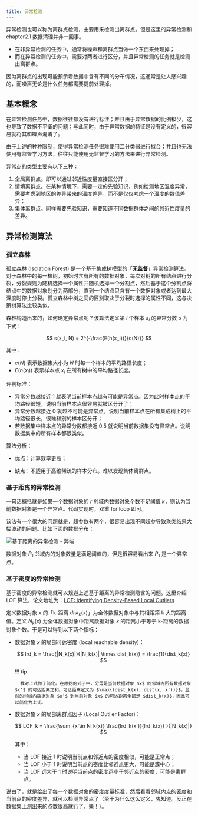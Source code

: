 ```yaml
---
title: 异常检测
---
```


异常检测也可以称为离群点检测，主要用来检测出离群点。但是这里的异常检测和 chapter2.1 数据清理并非一回事。

- 在非异常检测的任务中，通常将噪声和离群点当做一个东西来处理掉；
- 而在异常检测的任务中，需要对两者进行区分，并且异常检测的任务就是检测出离群点。

因为离群点的出现可能预示着数据中含有不同的分布情况，这通常是让人感兴趣的，而噪声无论是什么任务都需要提前处理掉。

## 基本概念

在异常检测任务中，数据往往都没有进行标注；并且由于异常数据的比例极少，这也导致了数据不平衡的问题；与此同时，由于异常数据的特征是没有定义的，很容易就将其和噪声混淆了。

由于上述的种种限制，使得异常检测任务很难使用二分类器进行拟合；并且也无法使用有监督学习方法，往往只能使用无监督学习的方法来进行异常检测。

异常点的类型主要有以下三种：

1. 全局离群点。即可以通过邻近性度量直接区分开；
2. 情境离群点。在某种情境下，需要一定的先验知识，例如检测地区温度异常，需要考虑到地区的差异带来的温度差异，而不是仅仅考虑一个温度的数值差异；
3. 集体离群点。同样需要先验知识，需要知道不同数据群体之间的邻近性度量的差异。

## 异常检测算法

### 孤立森林

孤立森林 (Isolation Forest) 是一个基于集成树模型的「**无监督**」异常检测算法。对于森林中的每一棵树，初始时含有所有的数据对象，每次对树的所有结点进行分裂，分裂规则为随机选择一个属性并随机选择一个分割点，然后基于这个分割点将结点中的数据对象划分为两部分，直到一个结点只含有一个数据对象或者达到最大深度时停止分裂。孤立森林中树之间的区别取决于分裂时选择的属性不同，这与决策树算法比较类似。

森林构造出来的，如何确定异常点呢？该算法定义第 $i$ 个样本 $x_i$ 的异常分数 $s$ 为下式：

$$
s(x_i, N) = 2^{-\frac{E(h(x_i))}{c(N)}}
$$

其中：

- $c(N)$ 表示数据集大小为 $N$ 时每一个样本的平均路径长度；
- $E(h(x_i))$ 表示样本点 $x_i$ 在所有树中的平均路径长度。

评判标准：

- 异常分数越接近 $1$ 就表明当前样本点越有可能是异常点。因为此时样本点的平均路径很短，说明当前样本点很容易就被区分开了；
- 异常分数越接近 $0$ 就越不可能是异常点。说明当前样本点在所有集成树上的平均路径很长，很难和别的样本区分开；
- 若数据集中样本点的异常分数都接近 $0.5$ 就说明当前数据集没有异常点。说明数据集中的所有样本都很类似。

算法分析：

- 优点：计算效率更高；

- 缺点：不适用于高维稀疏的样本分布。难以发现集体离群点。

### 基于距离的异常检测

一句话概括就是如果一个数据对象的 $r$ 邻域内数据对象个数不足阈值 $k$，则认为当前数据对象是一个异常点。代码实现时，双重 for loop 即可。

该法有一个很大的问题就是，超参数有两个，很容易出现不同超参导致聚类结果大幅波动的问题。比如下面的数据分布：

![基于距离的异常检测 - 弊端](https://dwj-oss.oss-cn-nanjing.aliyuncs.com/images/202501061023357.png)

数据对象 $P_1$ 邻域内的对象数量是满足阈值的，但是很容易看出来 $P_1$ 是一个异常点。

### 基于密度的异常检测

基于密度的异常检测就可以规避上述基于距离的异常检测隐含的问题。这里介绍 LOF 算法，论文地址为：[LOF: Identifying Density-Based Local Outliers](https://dl.acm.org/doi/pdf/10.1145/335191.335388)

定义数据对象 $x$ 的「k-距离 $dist_k(x)$」为全体数据对象中与其相距第 k 大的距离值。定义 $N_k(x)$ 为全体数据对象中距离数据对象 $x$ 的距离小于等于 k-距离的数据对象个数。于是可以得到以下两个指标：

- 数据对象 $x$ 的局部可达密度 (local reachable density)：

    $$
    lrd_k = \frac{|N_k(x)|}{|N_k(x)| \times dist_k(x)} = \frac{1}{dist_k(x)}
    $$

    !!! tip
    
        我对上式做了简化。在原始的式子中，分母是当前数据对象 $x$ 的邻域内所有数据对象 $x'$ 的可达距离之和。可达距离定义为 $\max{(dist_k(x), dist(x, x'))}$，显然的邻域内数据对象 $x'$ 到当前对象 $x$ 的可达距离全都是 $dist_k(x)$，因此可以简化为上式。
    
- 数据对象 $x$ 的局部离群点因子 (Local Outlier Factor)：

    $$
    LOF_k = \frac{\sum_{x'\in N_k(x)} \frac{lrd_k(x')}{lrd_k(x)} }{|N_k(x)|}
    $$
    
  其中：

  - 当 LOF 接近 1 时说明当前点和邻近点的密度相似，可能是正常点；
  - 当 LOF 小于 1 时说明当前点的密度比邻近点更大，可能是簇中心；
  - 当 LOF 远大于 1 时说明当前点的密度远小于邻近点的密度，可能是离群点。

说白了，就是给出了每一个数据对象的密度度量标准，然后看看邻域内点的密度和当前点的密度差异，就可以检测异常点了（至于为什么这么定义，鬼知道。反正在数据集上测出来的点数很高就行了，樂！）。
